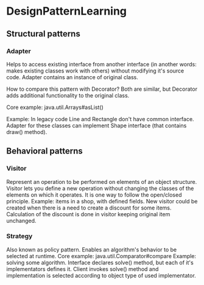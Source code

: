 # DesignPatternLearning

## Structural patterns
### Adapter
Helps to access existing interface from another interface (in another words: makes existing classes work with others) without modifying it's source code. Adapter contains an instance of original class.

How to compare this pattern with Decorator? Both are similar, but Decorator adds additional functionality to the original class.

Core example: java.util.Arrays#asList()

Example: In legacy code Line and Rectangle don't have common interface. Adapter for these classes can implement Shape interface (that contains draw() method).

## Behavioral patterns
### Visitor
Represent an operation to be performed on elements of an object structure. Visitor lets you define a new operation without changing the classes of the elements on which it operates.
It is one way to follow the open/closed principle.
Example: items in a shop, with defined fields. New visitor could be created when there is a need to create a discount for some items. Calculation of the discount is done in visitor keeping original item unchanged.
### Strategy
Also known as policy pattern. Enables an algorithm's behavior to be selected at runtime. 
Core example: java.util.Comparator#compare
Example: solving some algorithm. Interface declares solve() method, but each of it's implementators defines it. Client invokes solve() method and implementation is selected according to object type of used implementator.
